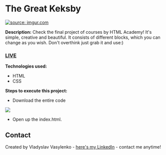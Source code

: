 # The Great Keksby
<a href="https://imgur.com/Fth1L4i"><img src="https://i.imgur.com/Fth1L4i.gif" title="source: imgur.com" /></a>

**Description:**
Check the final project of courses by HTML Academy! It's simple, creative and beautiful. It consists of different blocks, which you can change as you wish. Don't overthink just grab it and use:)
### [LIVE](https://vladyslav-vasylenko.github.io/The-Great-Keksby/)
**Technologies used:**
 - HTML
 - CSS

 **Steps to execute this project:**
 - Download the entire code
 
![](https://i.imgur.com/mzqjgS4.png)
 - Open up the index.html.
 
## Contact
Created by Vladyslav Vasylenko - [here's my LinkedIn](https://www.linkedin.com/in/vladvasylenko/) - contact me anytime!
